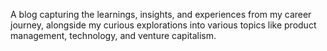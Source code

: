A blog capturing the learnings, insights, and experiences from my career journey, 
alongside my curious explorations into various topics like product management, technology, and venture capitalism.
